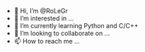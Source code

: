 - 👋 Hi, I’m @RoLeGr
- 👀 I’m interested in ...
- 🌱 I’m currently learning Python and C/C++
- 💞️ I’m looking to collaborate on ...
- 📫 How to reach me ...

<!---
RoLeGr/RoLeGr is a ✨ special ✨ repository because its `README.md` (this file) appears on your GitHub profile.
You can click the Preview link to take a look at your changes.
--->
